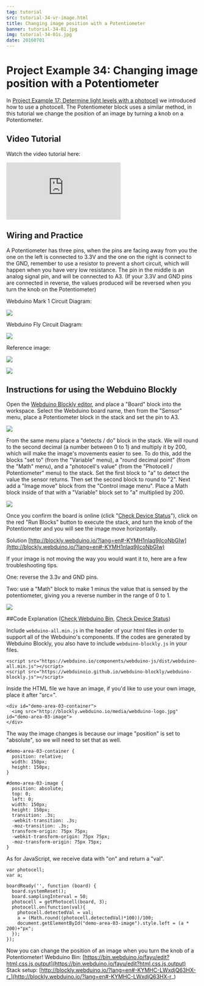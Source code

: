 ```yaml
---
tag: tutorial
src: tutorial-34-vr-image.html
title: Changing image position with a Potentiometer
banner: tutorial-34-01.jpg
img: tutorial-34-01s.jpg
date: 20160701
---
```


<!-- @@master  = ../../_layout.html-->

<!-- @@block  =  meta-->

<title>Project Example 34: Changing image position with a Potentiometer :::: Webduino = Web × Arduino</title>

<meta name="description" content="In “Project Example 17: Determine light levels with a photocell” we introduced how to use a photocell. The Potentiometer block uses a similar method, in this tutorial we change the position of an image by turning a knob on a Potentiometer.">

<meta itemprop="description" content="In “Project Example 17: Determine light levels with a photocell” we introduced how to use a photocell. The Potentiometer block uses a similar method, in this tutorial we change the position of an image by turning a knob on a Potentiometer.">

<meta property="og:description" content="In “Project Example 17: Determine light levels with a photocell” we introduced how to use a photocell. The Potentiometer block uses a similar method, in this tutorial we change the position of an image by turning a knob on a Potentiometer.">

<meta property="og:title" content="Project Example 34: Changing image position with a Potentiometer" >

<meta property="og:url" content="https://webduino.io/tutorials/tutorial-34-vr-image.html">

<meta property="og:image" content="https://webduino.io/img/tutorials/tutorial-34-01s.jpg">

<meta itemprop="image" content="https://webduino.io/img/tutorials/tutorial-34-01s.jpg">

<include src="../_include-tutorials.html"></include>

<!-- @@close-->

<!-- @@block  =  preAndNext-->

<include src="../_include-tutorials-content.html"></include>

<!-- @@close-->

<!-- @@block  =  tutorials-->

# Project Example 34: Changing image position with a Potentiometer

In [Project Example 17: Determine light levels with a photocell](tutorial-17-photocell.html) we introduced how to use a photocell. The Potentiometer block uses a similar method, in this tutorial we change the position of an image by turning a knob on a Potentiometer. 

<!-- <div class="buy-this">
	<span>可變電阻旋鈕：<a href="https://webduino.io/buy/webduino-expansion-m.html" target="_blank">Webduino 擴充套件 M ( 支援馬克 1 號、Fly )</a></span>
	<span>Webduino 開發板：<a href="https://webduino.io/buy/component-webduino-v1.html" target="_blank">Webduino 馬克一號</a>、<a href="https://webduino.io/buy/component-webduino-fly.html" target="_blank">Webduino Fly</a>、<a href="https://webduino.io/buy/component-webduino-uno-fly.html" target="_blank">Webduino Fly + Arduino UNO</a></span>
</div> -->

## Video Tutorial

Watch the video tutorial here:
<iframe class="youtube" src="https://www.youtube.com/embed/Q5ErAOdnfCo" frameborder="0" allowfullscreen></iframe>

## Wiring and Practice

A Potentiometer has three pins, when the pins are facing away from you the one on the left is connected to 3.3V and the one on the right is connect to the GND, remember to use a resistor to prevent a short circuit, which will happen when you have very low resistance. The pin in the middle is an analog signal pin, and will be connected to A3. (If your 3.3V and GND pins are connected in reverse, the values produced will be reversed when you turn the knob on the Potentiometer)

Webduino Mark 1 Circuit Diagram:

![](../../img/tutorials/tutorial-34-02.jpg)

Webduino Fly Circuit Diagram:

![](../../img/tutorials/tutorial-34-02-fly.jpg)

Reference image:

![](../../img/tutorials/tutorial-34-03.jpg)

![](../../img/tutorials/tutorial-34-04.jpg)

<!-- <div class="buy-this">
	<span>可變電阻旋鈕：<a href="https://webduino.io/buy/webduino-expansion-m.html" target="_blank">Webduino 擴充套件 M ( 支援馬克 1 號、Fly )</a></span>
	<span>Webduino 開發板：<a href="https://webduino.io/buy/component-webduino-v1.html" target="_blank">Webduino 馬克一號</a>、<a href="https://webduino.io/buy/component-webduino-fly.html" target="_blank">Webduino Fly</a>、<a href="https://webduino.io/buy/component-webduino-uno-fly.html" target="_blank">Webduino Fly + Arduino UNO</a></span>
</div> -->

## Instructions for using the Webduino Blockly

Open the [Webduino Blockly editor](https://blockly.webduino.io/?lang=en), and place a "Board" block into the workspace. Select the Webduino board name, then from the "Sensor" menu, place a Potentiometer block in the stack and set the pin to A3.

![](../../img/tutorials/en/tutorial-34-05.jpg)

From the same menu place a "detects / do" block in the stack. We will round to the second decimal (a number between 0 to 1) and multiply it by 200, which will make the image's movements easier to see. To do this, add the blocks "set to" (from the "Variable" menu), a "round decimal point" (from the "Math" menu), and a "photocell's value" (from the "Photocell / Potentiometer" menu) to the stack. Set the first block to "a" to detect the value the sensor returns. Then set the second block to round to "2". Next add a "Image move" block from the "Control image menu". Place a Math block inside of that with a "Variable" block set to "a" multiplied by 200. 

![](../../img/tutorials/en/tutorial-34-06.jpg)


Once you confirm the board is online (click "[Check Device Status](https://webduino.io/device.html)"), click on the red "Run Blocks" button to execute the stack, and turn the knob of the Potentiometer and you will see the image move horizontally.

Solution [http://blockly.webduino.io/?lang=en#-KYMH1nlaq9jlcoNbGIw](http://blockly.webduino.io/?lang=en#-KYMH1nlaq9jlcoNbGIw)

If your image is not moving the way you would want it to, here are a few troubleshooting tips.

One: reverse the 3.3v and GND pins. 

Two: use a "Math" block to make 1 minus the value that is sensed by the potentiometer, giving you a reverse number in the range of 0 to 1.

![](../../img/tutorials/en/tutorial-34-07.jpg)

##Code Explanation ([Check Webduino Bin](https://bin.webduino.io/fayu/edit?html,css,js,output), [Check Device Status](https://webduino.io/device.html))

Include `webduino-all.min.js` in the header of your html files in order to support all of the Webduino's components. If the codes are generated by Webduino Blockly, you also have to include `webduino-blockly.js` in your files.

	<script src="https://webduino.io/components/webduino-js/dist/webduino-all.min.js"></script>
	<script src="https://webduinoio.github.io/webduino-blockly/webduino-blockly.js"></script>

Inside the HTML file we have an image, if you'd like to use your own image, place it after "src=".

	<div id="demo-area-03-container">
	  <img src="http://blockly.webduino.io/media/webduino-logo.jpg" id="demo-area-03-image">
	</div>

The way the image changes is because our image "position" is set to "absolute", so we will need to set that as well.

	#demo-area-03-container {
	  position: relative;
	  width: 150px;
	  height: 150px;
	}

	#demo-area-03-image {
	  position: absolute;
	  top: 0;
	  left: 0;
	  width: 150px;
	  height: 150px;
	  transition: .3s;
	  -webkit-transition: .3s;
	  -moz-transition: .3s;
	  transform-origin: 75px 75px;
	  -webkit-transform-origin: 75px 75px;
	  -moz-transform-origin: 75px 75px;
	}

As for JavaScript, we receive data with "on" and return a "val".	

	var photocell;
	var a;

	boardReady('', function (board) {
	  board.systemReset();
	  board.samplingInterval = 50;
	  photocell = getPhotocell(board, 3);
	  photocell.on(function(val){
	    photocell.detectedVal = val;
	    a = (Math.round((photocell.detectedVal)*100))/100;
	    document.getElementById("demo-area-03-image").style.left = (a * 200)+"px";
	  });
	});

Now you can change the position of an image when you turn the knob of a Potentiometer! 
Webduino Bin: [https://bin.webduino.io/fayu/edit?html,css,js,output](https://bin.webduino.io/fayu/edit?html,css,js,output)  
Stack setup: [http://blockly.webduino.io/?lang=en#-KYMHC-LWxdjQ63HX-r_](http://blockly.webduino.io/?lang=en#-KYMHC-LWxdjQ63HX-r_)

<!-- <div class="buy-this">
	<span>可變電阻旋鈕：<a href="https://webduino.io/buy/webduino-expansion-m.html" target="_blank">Webduino 擴充套件 M ( 支援馬克 1 號、Fly )</a></span>
	<span>Webduino 開發板：<a href="https://webduino.io/buy/component-webduino-v1.html" target="_blank">Webduino 馬克一號</a>、<a href="https://webduino.io/buy/component-webduino-fly.html" target="_blank">Webduino Fly</a>、<a href="https://webduino.io/buy/component-webduino-uno-fly.html" target="_blank">Webduino Fly + Arduino UNO</a></span>
</div> -->


<!-- @@close-->